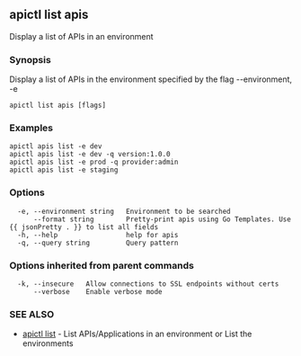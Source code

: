 ## apictl list apis

Display a list of APIs in an environment

### Synopsis


Display a list of APIs in the environment specified by the flag --environment, -e

```
apictl list apis [flags]
```

### Examples

```
apictl apis list -e dev
apictl apis list -e dev -q version:1.0.0
apictl apis list -e prod -q provider:admin
apictl apis list -e staging
```

### Options

```
  -e, --environment string   Environment to be searched
      --format string        Pretty-print apis using Go Templates. Use {{ jsonPretty . }} to list all fields
  -h, --help                 help for apis
  -q, --query string         Query pattern
```

### Options inherited from parent commands

```
  -k, --insecure   Allow connections to SSL endpoints without certs
      --verbose    Enable verbose mode
```

### SEE ALSO
* [apictl list](apictl_list.md)	 - List APIs/Applications in an environment or List the environments

